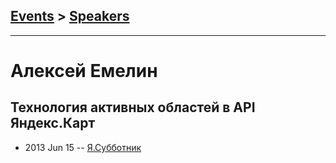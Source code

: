## [Events](../README.md) > [Speakers](../speakers.md)
---

# Алексей Емелин

## Технология активных областей в API Яндекс.Карт
- 2013 Jun 15 -- [Я.Субботник](https://events.yandex.ru/lib/talks/942/)    
